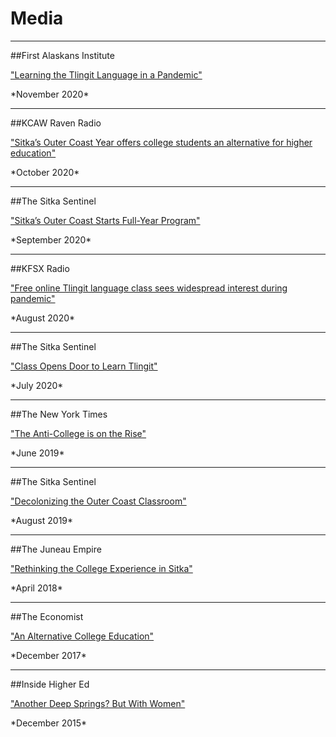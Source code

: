 # Media

***

##First Alaskans Institute
<p><a href="https://magazine.firstalaskans.org/issue/fall-2020/learning-the-tlingit-language-in-a-pandemic/" target="blank">"Learning the Tlingit Language in a Pandemic" </a></p>
*November 2020*

***

##KCAW Raven Radio
<p><a href="https://www.kcaw.org/2020/10/13/sitkas-outer-coast-year-offers-college-students-an-alternative-for-higher-education/" target="blank">"Sitka’s Outer Coast Year offers college students an alternative for higher education" </a></p>
*October 2020*

***

##The Sitka Sentinel 
<p><a href="https://sitkasentinel.com/7/2012-05-10-22-08-10/local-news/17180-sitka-s-outer-coast-starts-full-year-program?tmpl=component&print=1&page=" target="blank">"Sitka’s Outer Coast Starts Full-Year Program" </a></p>
*September 2020*

***

##KFSX Radio
<p><a href="https://www.kfsk.org/2020/08/10/free-online-tlingit-language-class-sees-widespread-interest-during-pandemic/" target="blank">"Free online Tlingit language class sees widespread interest during pandemic" </a></p>
*August 2020*

***

##The Sitka Sentinel
<p><a href="http://sitkasentinel.com/7/2012-05-10-22-08-10/local-news/16901-class-opens-door-to-learning-tlingit?tmpl=component&print=1&page=" target="blank">"Class Opens Door to Learn Tlingit" </a></p>
*July 2020*

***

##The New York Times
<p><a href="https://www.nytimes.com/2019/06/08/opinion/sunday/college-anti-college-mainstream-universities.html" target="blank">"The Anti-College is on the Rise"</a></p>
*June 2019*

***

##The Sitka Sentinel
<p><a href="http://sitkasentinel.com/7/2012-05-10-22-08-10/local-news/15096-decolonizing-the-outer-coast-classroom?tmpl=component&print=1&page=" target="blank">"Decolonizing the Outer Coast Classroom"</a></p>
*August 2019*

***

##The Juneau Empire  
<p><a href="https://www.juneauempire.com/life/rethinking-the-college-experience-in-sitka/" target="blank">"Rethinking the College Experience in Sitka"</a></p>
*April 2018*

***

##The Economist  
<p><a href="https://www.economist.com/christmas-specials/2017/12/19/an-alternative-college-education" target="blank">"An Alternative College Education"</a></p>
*December 2017*

***

##Inside Higher Ed  
<p><a href="https://www.insidehighered.com/news/2015/12/11/outer-coast-college-seeks-replicate-deep-springs-success" target="blank">"Another Deep Springs? But With Women"</a></p>
*December 2015*



